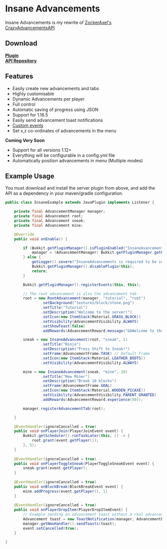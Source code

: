 # Insane Advancements
Insane Advancements is my rewrite of [ZockerAxel's CrazyAdvancementsAPI](https://github.com/ZockerAxel/CrazyAdvancementsAPI)

## Download
[**Plugin**](https://github.com/haz8989/insane-advancements/releases) <br>
[**API Repository**](https://github.com/haz8989/insane-advancements/packages/)

## Features
- Easily create new advancements and tabs
- Highly customisable
- Dynamic Advancements per player
- Full control
- Automatic saving of progress using JSON
- Support for 1.16.5
- Easily send advancement toast notifications
- [Custom events](insane-advancements-api/src/main/java/me/hazedev/advancements/api/event)
- Set x,z co-ordinates of advancements in the menu

**Coming Very Soon**
- Support for all versions 1.12+
- Everything will be configurable in a config.yml file
- Automatically position advancements in menu (Multiple modes)

## Example Usage
You must download and install the server plugin from above, and add the API as a dependency in your maven/gradle configuration.
```java
public class InsaneExample extends JavaPlugin implements Listener {

    private final AdvancementManager manager;
    private final Advancement root;
    private final Advancement sneak;
    private final Advancement mine;

    @Override
    public void onEnable() {

        if (Bukkit.getPluginManager().isPluginEnabled("InsaneAvancements")) {
            manager = (AdvancementManager) Bukkit.getPluginManager.getPlugin("InsaneAdvancements");
        } else {
            getLogger().severe("InsaneAdvancements is required to be installed!");
            Bukkit.getPluginManager().disablePlugin(this);
            return;
        }

        Bukkit.getPluginManager().registerEvents(this, this);

        // The root advancement is also the advancement tab
        root = new RootAdvancement(manager, "tutorial", "root")
                .setBackground("textures/block/stone.png")
                .setTitle("Tutorial")
                .setDescription("Welcome to the server!")
                .setIcon(new ItemStack(Material.GRASS_BLOCK))
                .setVisibility(AdvancementVisibility.ALWAYS)
                .setShowToast(false)
                .addRewards(AdvancementReward.message("&6Welcome to the server, press L to open the advancements tab!"));

        sneak = new InsaneAdvancement(root, "sneak", 1)
                .setTitle("Ninja")
                .setDescription("Press Shift to Sneak!")
                .setFrame(AdvancementFrame.TASK) // Default frame
                .setIcon(new ItemStack(Material.LEATHER_BOOTS))
                .setVisibility(AdvancementVisibility.ALWAYS)

        mine = new InsaneAdvancement(sneak, "mine", 10)
                .setTitle("New Miner")
                .setDescription("Break 10 blocks")
                .setFrame(AdvancementFrame.GOAL)
                .setIcon(new ItemStack(Material.WOODEN_PICAXE))
                .setVisibility(AdvancementVisibility.PARENT_GRANTED)
                .addRewards(AdvancementReward.experience(50));

        manager.registerAdvancementTab(root);

    }

    @EventHandler(ignoreCancelled = true)
    public void onPlayerJoin(PlayerJoinEvent event) {
        Bukkit.getScheduler().runTaskLater(this, () -> {
            root.grant(event.getPlayer());
        }, 5);
    }
    
    @EventHandler(ignoreCancelled = true)
    public void onPlayerToggleSneak(PlayerToggleSneakEvent event) {
        sneak.grant(event.getPlayer);
    }
    
    @EventHandler(ignoreCancelled = true)
    public void onBlockBreak(BlockBreakEvent event) {
        mine.addProgress(event.getPlayer(), 1)
    }
    
    @EventHandler(ignoreCancelled = true)
    public void onPlayerDropItem(PlayerDropItemEvent) {
        // Example sending an advancement toast without a real advancement
        Advancement toast = new ToastNotification(manager, AdvancementFrame.CHALLENGE, new ItemStack(Material.BARRIER), "&cDon't do that!");
        manager.getNmsHandler().sendToasts(toast);
        event.setCancelled(true);
    }

}
```